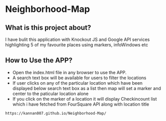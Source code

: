 # Neighborhood-Map

 ## What is this project about?
   I have bulit this application with Knockout JS and Google API services highlighting 5 of my favourite places using markers,    infoWindows etc

 ## How to Use the APP?
   * Open the index.html file in any browser to use the APP.
   * A search text box will be available for users to filter the locations
   * If user clicks on any of the particular location which have been displayed below search text box as a list then map will set a marker and center to the paticular location alone
   * If you click on the marker of a location it will display Checkincount list which i have fetched from FourSquare API along with location title
	
	
	https://kannan007.github.io/Neighborhood-Map/
